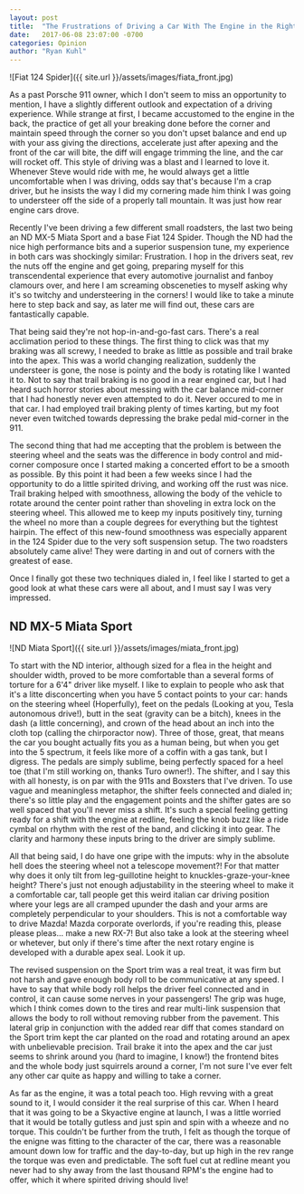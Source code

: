 ```yaml
---
layout: post
title:  "The Frustrations of Driving a Car With The Engine in the Right Place"
date:   2017-06-08 23:07:00 -0700
categories: Opinion
author: "Ryan Kuhl"
---
```


![Fiat 124 Spider]({{ site.url }}/assets/images/fiata_front.jpg)

As a past Porsche 911 owner, which I don't seem to miss an opportunity to mention, I have a slightly different outlook and expectation of a driving experience. While strange at first, I became accustomed to the engine in the back, the practice of get all your breaking done before the corner and maintain speed through the corner so you don't upset balance and end up with your ass giving the directions, accelerate just after apexing and the front of the car will bite, the diff will engage trimming the line, and the car will rocket off. This style of driving was a blast and I learned to love it. Whenever Steve would ride with me, he would always get a little uncomfortable when I was driving, odds say that's because I'm a crap driver, but he insists the way I did my cornering made him think I was going to understeer off the side of a properly tall mountain. It was just how rear engine cars drove.

Recently I've been driving a few different small roadsters, the last two being an ND  MX-5 Miata Sport and a base Fiat 124 Spider. Though the ND had the nice high performance bits and a superior suspension tune, my experience in both cars was shockingly similar: Frustration. I hop in the drivers seat, rev the nuts off the engine and get going, preparing myself for this transcendental experience that every automotive journalist and fanboy clamours over, and here I am screaming obsceneties to myself asking why it's so twitchy and understeering in the corners! I would like to take a minute here to step back and say, as later me will find out, these cars are fantastically capable.

That being said they're not hop-in-and-go-fast cars. There's a real acclimation period to these things. The first thing to click was that my braking was all screwy, I needed to brake as little as possible and trail brake into the apex. This was a world changing realization, suddenly the understeer is gone, the nose is pointy and the body is rotating like I wanted it to. Not to say that trail braking is no good in a rear engined car, but I had heard such horror stories about messing with the car balance mid-corner that I had honestly never even attempted to do it. Never occured to me in that car. I had employed trail braking plenty of times karting, but my foot never even twitched towards depressing the brake pedal mid-corner in the 911.

The second thing that had me accepting that the problem is between the steering wheel and the seats was the difference in body control and mid-corner composure once I started making a concerted effort to be a smooth as possible. By this point it had been a few weeks since I had the opportunity to do a little spirited driving, and working off the rust was nice. Trail braking helped with smoothness, allowing the body of the vehicle to rotate around the center point rather than shoveling in extra lock on the steering wheel. This allowed me to keep my inputs positively tiny, turning the wheel no more than a couple degrees for everything but the tightest hairpin. The effect of this new-found smoothness was especially apparent in the 124 Spider due to the very soft suspension setup. The two roadsters absolutely came alive! They were darting in and out of corners with the greatest of ease.

Once I finally got these two techniques dialed in, I feel like I started to get a good look at what these cars were all about, and I must say I was very impressed.

ND MX-5 Miata Sport
---
![ND Miata Sport]({{ site.url }}/assets/images/miata_front.jpg)

To start with the ND interior, although sized for a flea in the height and shoulder width, proved to be more comfortable than a several forms of torture for a 6'4" driver like myself. I like to explain to people who ask that it's a litte disconcerting when you have 5 contact points to your car: hands on the steering wheel (Hoperfully), feet on the pedals (Looking at you, Tesla autonomous drive!), butt in the seat (gravity can be a bitch), knees in the dash (a little concerning), and crown of the head about an inch into the cloth top (calling the chirporactor now). Three of those, great, that means the car you bought actually fits you as a human being, but when you get into the 5 spectrum, it feels like more of a coffin with a gas tank, but I digress. The pedals are simply sublime, being perfectly spaced for a heel toe (that I'm still working on, thanks Turo owner!). The shifter, and I say this with all honesty, is on par with the 911s and Boxsters that I've driven. To use vague and meaningless metaphor, the shifter feels connected and dialed in; there's so little play and the engagement points and the shifter gates are so well spaced that you'll never miss a shift. It's such a special feeling getting ready for a shift with the engine at redline, feeling the knob buzz like a ride cymbal on rhythm with the rest of the band, and clicking it into gear. The clarity and harmony these inputs bring to the driver are simply sublime.

All that being said, I do have one gripe with the imputs: why in the absolute hell does the steering wheel not a telescope movement?! For that matter why does it only tilt from leg-guillotine height to knuckles-graze-your-knee height? There's just not enough adjustability in the steering wheel to make it a comfortable car, tall people get this weird italian car driving position where your legs are all cramped upunder the dash and your arms are completely perpendicular to your shoulders. This is not a comfortable way to drive Mazda! Mazda corporate overlords, if you're reading this, please please pleas... make a new RX-7! But also take a look at the steering wheel or whetever, but only if there's time after the next rotary engine is developed with a durable apex seal. Look it up.

The revised suspension on the Sport trim was a real treat, it was firm but not harsh and gave enough body roll to be communicative at any speed. I have to say that while body roll helps the driver feel connected and in control, it can cause some nerves in your passengers! The grip was huge, which I think comes down to the tires and rear multi-link suspension that allows the body to roll without removing rubber from the pavement. This lateral grip in conjunction with the added rear diff that comes standard on the Sport trim kept the car planted on the road and rotating around an apex with unbelievable precision. Trail brake it into the apex and the car just seems to shrink around you (hard to imagine, I know!) the frontend bites and the whole body just squirrels around a corner, I'm not sure I've ever felt any other car quite as happy and willing to take a corner.

As far as the engine, it was a total peach too. High revving with a great sound to it, I would consider it the real surprise of this car. When I heard that it was going to be a Skyactive engine at launch, I was a little worried that it would be totally gutless and just spin and spin with a wheeze and no torque. This couldn't be further from the truth, I felt as though the torque of the enigne was fitting to the character of the car, there was a reasonable amount down low for traffic and the day-to-day, but up high in the rev range the torque was even and predictable. The soft fuel cut at redline meant you never had to shy away from the last thousand RPM's the engine had to offer, which it where spirited driving should live!
